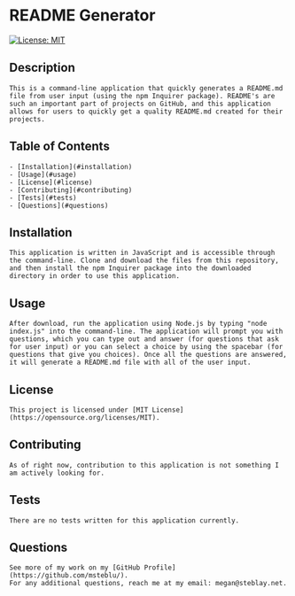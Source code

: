 # README Generator

[![License: MIT](https://img.shields.io/badge/License-MIT-yellow.svg)](https://opensource.org/licenses/MIT)

## Description
    This is a command-line application that quickly generates a README.md file from user input (using the npm Inquirer package). README's are such an important part of projects on GitHub, and this application allows for users to quickly get a quality README.md created for their projects.
    
## Table of Contents
    - [Installation](#installation)
    - [Usage](#usage)
    - [License](#license)
    - [Contributing](#contributing)
    - [Tests](#tests)
    - [Questions](#questions)
    
    
## Installation
    This application is written in JavaScript and is accessible through the command-line. Clone and download the files from this repository, and then install the npm Inquirer package into the downloaded directory in order to use this application. 
    
## Usage
    After download, run the application using Node.js by typing "node index.js" into the command-line. The application will prompt you with questions, which you can type out and answer (for questions that ask for user input) or you can select a choice by using the spacebar (for questions that give you choices). Once all the questions are answered, it will generate a README.md file with all of the user input.
    
## License
    This project is licensed under [MIT License](https://opensource.org/licenses/MIT).
    
## Contributing
    As of right now, contribution to this application is not something I am actively looking for.
    
## Tests
    There are no tests written for this application currently.
    
## Questions
    See more of my work on my [GitHub Profile](https://github.com/msteblu/).
    For any additional questions, reach me at my email: megan@steblay.net.